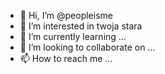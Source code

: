 - 👋 Hi, I’m @peopleisme
- 👀 I’m interested in twoja stara
- 🌱 I’m currently learning ...
- 💞️ I’m looking to collaborate on ...
- 📫 How to reach me ...

<!---
peopleisme/peopleisme is a ✨ special ✨ repository because its `README.md` (this file) appears on your GitHub profile.
You can click the Preview link to take a look at your changes.
--->
